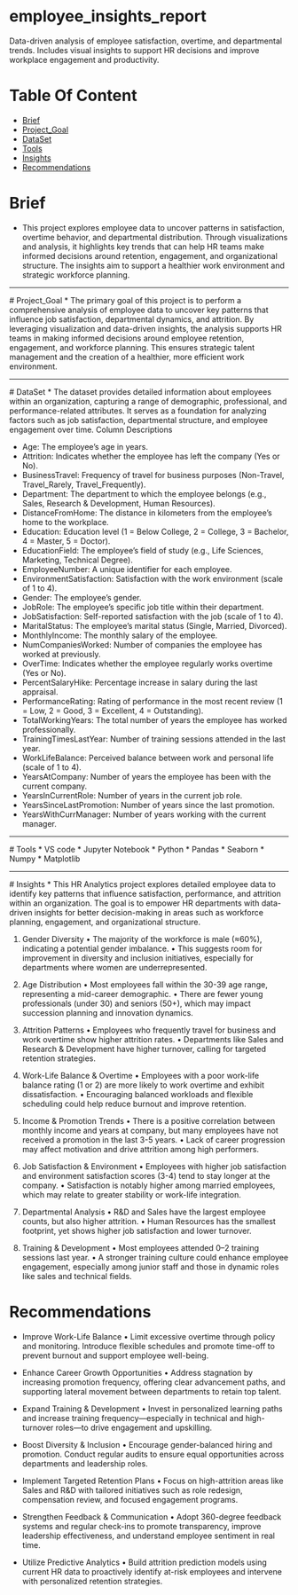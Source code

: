 # employee_insights_report
Data-driven analysis of employee satisfaction, overtime, and departmental trends. Includes visual insights to support HR decisions and improve workplace engagement and productivity.

# Table Of Content
* [Brief](#Brief)
* [Project_Goal](#Project_Goal)
* [DataSet](#DataSet)
* [Tools](#Tools)
* [Insights](#Insights)
* [Recommendations](#Recommendations)



 # Brief 
* This project explores employee data to uncover patterns in satisfaction, overtime behavior, and departmental distribution.
  Through visualizations and analysis, it highlights key trends that can help HR teams make informed decisions around retention, engagement, and organizational structure.
  The insights aim to support a healthier work environment and strategic workforce planning.
<hr>
 # Project_Goal
 * The primary goal of this project is to perform a comprehensive analysis of employee data to uncover key patterns that influence job satisfaction, departmental dynamics, and
   attrition.
   By leveraging visualization and data-driven insights, the analysis supports HR teams in making informed decisions around employee retention, engagement, and workforce planning.
   This ensures strategic talent management and the creation of a healthier, more efficient work environment.
<hr>
 # DataSet
 * The dataset provides detailed information about employees within an organization, capturing a range of demographic, professional, and performance-related attributes. It serves as a
   foundation for analyzing factors such as job satisfaction, departmental structure, and employee engagement over time.
  Column Descriptions
 
* Age: The employee’s age in years.
* Attrition: Indicates whether the employee has left the company (Yes or No).
* BusinessTravel: Frequency of travel for business purposes (Non-Travel, Travel_Rarely, Travel_Frequently).
* Department: The department to which the employee belongs (e.g., Sales, Research & Development, Human Resources).
* DistanceFromHome: The distance in kilometers from the employee’s home to the workplace.
* Education: Education level (1 = Below College, 2 = College, 3 = Bachelor, 4 = Master, 5 = Doctor).
* EducationField: The employee’s field of study (e.g., Life Sciences, Marketing, Technical Degree).
* EmployeeNumber: A unique identifier for each employee.
* EnvironmentSatisfaction: Satisfaction with the work environment (scale of 1 to 4).
* Gender: The employee’s gender.
* JobRole: The employee’s specific job title within their department.
* JobSatisfaction: Self-reported satisfaction with the job (scale of 1 to 4).
* MaritalStatus: The employee’s marital status (Single, Married, Divorced).
* MonthlyIncome: The monthly salary of the employee.
* NumCompaniesWorked: Number of companies the employee has worked at previously.
* OverTime: Indicates whether the employee regularly works overtime (Yes or No).
* PercentSalaryHike: Percentage increase in salary during the last appraisal.
* PerformanceRating: Rating of performance in the most recent review (1 = Low, 2 = Good, 3 = Excellent, 4 = Outstanding).
* TotalWorkingYears: The total number of years the employee has worked professionally.
* TrainingTimesLastYear: Number of training sessions attended in the last year.
* WorkLifeBalance: Perceived balance between work and personal life (scale of 1 to 4).
* YearsAtCompany: Number of years the employee has been with the current company.
* YearsInCurrentRole: Number of years in the current job role.
* YearsSinceLastPromotion: Number of years since the last promotion.
* YearsWithCurrManager: Number of years working with the current manager.
<hr>
# Tools
 * VS code
 * Jupyter Notebook
 * Python
 * Pandas
 * Seaborn
 * Numpy
 * Matplotlib
<hr>
# Insights 
  * This HR Analytics project explores detailed employee data to identify key patterns that influence satisfaction, performance, and attrition within an organization.
    The goal is to empower HR departments with data-driven insights for better decision-making in areas such as workforce planning, engagement, and organizational structure.

 1. Gender Diversity
  • The majority of the workforce is male (≈60%), indicating a potential gender imbalance.
  • This suggests room for improvement in diversity and inclusion initiatives, especially for departments where women are underrepresented.
    
2. Age Distribution
  • Most employees fall within the 30-39 age range, representing a mid-career demographic.
  • There are fewer young professionals (under 30) and seniors (50+), which may impact succession planning and innovation dynamics.
    
3. Attrition Patterns
  • Employees who frequently travel for business and work overtime show higher attrition rates.
  • Departments like Sales and Research & Development have higher turnover, calling for targeted retention strategies.
    
4. Work-Life Balance & Overtime
  • Employees with a poor work-life balance rating (1 or 2) are more likely to work overtime and exhibit dissatisfaction.
  • Encouraging balanced workloads and flexible scheduling could help reduce burnout and improve retention.
    
5. Income & Promotion Trends
  • There is a positive correlation between monthly income and years at company, but many employees have not received a promotion in the last 3-5 years.
  • Lack of career progression may affect motivation and drive attrition among high performers.
    
6. Job Satisfaction & Environment
  • Employees with higher job satisfaction and environment satisfaction scores (3-4) tend to stay longer at the company.
  • Satisfaction is notably higher among married employees, which may relate to greater stability or work-life integration.
    
7. Departmental Analysis
  • R&D and Sales have the largest employee counts, but also higher attrition.
  • Human Resources has the smallest footprint, yet shows higher job satisfaction and lower turnover.
    
8. Training & Development
  • Most employees attended 0–2 training sessions last year.
  • A stronger training culture could enhance employee engagement, especially among junior staff and those in dynamic roles like sales and technical fields.

 # Recommendations
   * Improve Work-Life Balance
   • Limit excessive overtime through policy and monitoring. Introduce flexible schedules and promote time-off to prevent burnout and support employee well-being.
     
   * Enhance Career Growth Opportunities
   • Address stagnation by increasing promotion frequency, offering clear advancement paths, and supporting lateral movement between departments to retain top talent.
     
   * Expand Training & Development
   • Invest in personalized learning paths and increase training frequency—especially in technical and high-turnover roles—to drive engagement and upskilling.
     
   * Boost Diversity & Inclusion
   • Encourage gender-balanced hiring and promotion. Conduct regular audits to ensure equal opportunities across departments and leadership roles.
     
   * Implement Targeted Retention Plans
   • Focus on high-attrition areas like Sales and R&D with tailored initiatives such as role redesign, compensation review, and focused engagement programs.
     
   * Strengthen Feedback & Communication
   • Adopt 360-degree feedback systems and regular check-ins to promote transparency, improve leadership effectiveness, and understand employee sentiment in real time.
     
   * Utilize Predictive Analytics
   • Build attrition prediction models using current HR data to proactively identify at-risk employees and intervene with personalized retention strategies.
   
